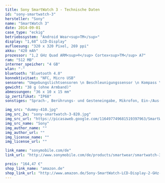 ```yaml
---
title: Sony SmartWatch 3 - Technische Daten
id: "sony-smartwatch-3"
hersteller: "Sony"
name: "SmartWatch 3"
date: 2014-09-01
case_type: "eckig"
betriebssystem: "Android Wear<sup>TM</sup>"
display: "1,68” LCD-Display"
aufloesung: "320 x 320 Pixel, 269 ppi"
akku: "420 mAh"
prozessor: "1,2 GHz Quad ARM<sup>®</sup> Cortex<sup>TM</sup> A7"
ram: "512 MB"
interner_speicher: "4 GB"
wlan: "-"
bluetooth: "Bluetooth 4.0"
konnektivitaet: "NFC, Micro USB"
sensoren: "Umgebungslichtsensoren \n Beschleunigungssensor \n Kompass \n Gyroskop \n GPS"
gewicht: "38 g (ohne Armband)"
abmessungen: "36 x 10 x 15 mm"
ip_zertifikat: "IP68"
sonstiges: "Sprach-, Berührungs- und Gesteneingabe, Mikrofon, Ein-/Aus-/Aufwach-Taste"

img_src: "dummy-410.jpg"
img_src_2x: "sony-smartwatch-3-820.jpg"
img_src_url: "https://picasaweb.google.com/116497749681519397963/SmartWearExperience"
img_src_name: "Sony"
img_author_name: ""
img_author_url: ""
img_license_name: ""
img_license_url: ""

link_name: "sonymobile.com/de"
link_url: "http://www.sonymobile.com/de/products/smartwear/smartwatch-3-swr50/"

preis: "164,47 €"
shop_link_name: "amazon.de"
shop_link_url: "http://www.amazon.de/Sony-SmartWatch-LCD-Display-2-GHz-Quad-Core-Prozessor-Android-Schwarz/dp/B00N9OAQI0"
---
```

